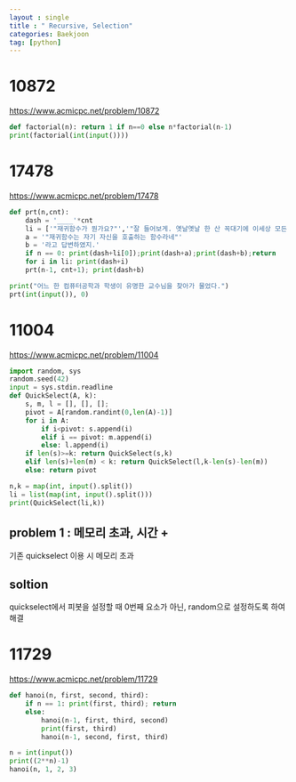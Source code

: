 ```yaml
---
layout : single
title : " Recursive, Selection"
categories: Baekjoon
tag: [python]
---
```


# 10872
<a href = "https://www.acmicpc.net/problem/10872">https://www.acmicpc.net/problem/10872</a>

```python
def factorial(n): return 1 if n==0 else n*factorial(n-1)
print(factorial(int(input())))
```


# 17478
<a href = "https://www.acmicpc.net/problem/17478">https://www.acmicpc.net/problem/17478</a>

```python
def prt(n,cnt):
    dash = '____'*cnt
    li = ['"재귀함수가 뭔가요?"','"잘 들어보게. 옛날옛날 한 산 꼭대기에 이세상 모든 지식을 통달한 선인이 있었어.','마을 사람들은 모두 그 선인에게 수많은 질문을 했고, 모두 지혜롭게 대답해 주었지.','그의 답은 대부분 옳았다고 하네. 그런데 어느 날, 그 선인에게 한 선비가 찾아와서 물었어."']
    a = '"재귀함수는 자기 자신을 호출하는 함수라네"'
    b = '라고 답변하였지.'
    if n == 0: print(dash+li[0]);print(dash+a);print(dash+b);return
    for i in li: print(dash+i)
    prt(n-1, cnt+1); print(dash+b)

print("어느 한 컴퓨터공학과 학생이 유명한 교수님을 찾아가 물었다.")
prt(int(input()), 0)

```


# 11004
<a href = "https://www.acmicpc.net/problem/11004">https://www.acmicpc.net/problem/11004</a>

```python
import random, sys
random.seed(42)
input = sys.stdin.readline
def QuickSelect(A, k):
    s, m, l = [], [], []; 
    pivot = A[random.randint(0,len(A)-1)]
    for i in A:
        if i<pivot: s.append(i)
        elif i == pivot: m.append(i)
        else: l.append(i)
    if len(s)>=k: return QuickSelect(s,k)
    elif len(s)+len(m) < k: return QuickSelect(l,k-len(s)-len(m))
    else: return pivot

n,k = map(int, input().split())
li = list(map(int, input().split()))
print(QuickSelect(li,k))
```
## problem 1 : 메모리 초과, 시간 +

기존 quickselect 이용 시 메모리 초과

## soltion

quickselect에서 피봇을 설정할 때 0번째 요소가 아닌, random으로 설정하도록 하여 해결



# 11729
<a href = "https://www.acmicpc.net/problem/11729">https://www.acmicpc.net/problem/11729</a>

```python
def hanoi(n, first, second, third):
    if n == 1: print(first, third); return
    else:
        hanoi(n-1, first, third, second)
        print(first, third)
        hanoi(n-1, second, first, third)

n = int(input())
print((2**n)-1)
hanoi(n, 1, 2, 3)
```